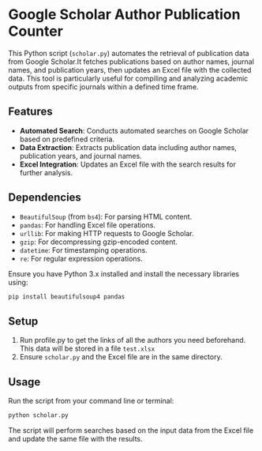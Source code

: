 
# Google Scholar Author Publication Counter

This Python script (`scholar.py`) automates the retrieval of publication data from 
Google Scholar.It fetches publications based on author names, journal names, 
and publication years, then updates an Excel file with the collected data.
This tool is particularly useful for compiling and analyzing academic outputs 
from specific journals within a defined time frame.

## Features

- **Automated Search**: Conducts automated searches on Google Scholar based on predefined criteria.
- **Data Extraction**: Extracts publication data including author names, publication years, and journal names.
- **Excel Integration**: Updates an Excel file with the search results for further analysis.

## Dependencies

- `BeautifulSoup` (from `bs4`): For parsing HTML content.
- `pandas`: For handling Excel file operations.
- `urllib`: For making HTTP requests to Google Scholar.
- `gzip`: For decompressing gzip-encoded content.
- `datetime`: For timestamping operations.
- `re`: For regular expression operations.

Ensure you have Python 3.x installed and install the necessary libraries using:

```sh
pip install beautifulsoup4 pandas
```

## Setup

1. Run profile.py to get the links of all the authors you need beforehand. This data will be stored in a file `test.xlsx`
2. Ensure `scholar.py` and the Excel file are in the same directory.

## Usage

Run the script from your command line or terminal:

```sh
python scholar.py
```

The script will perform searches based on the input data from the Excel file and update the same file with the results.
